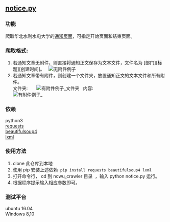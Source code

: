 ## [notice.py](https://github.com/mozjiang/ncwu_crawler/blob/master/notice.py)  
### 功能  
爬取华北水利水电大学的[通知页面](http://www5.ncwu.edu.cn/channels/5.html)，可指定开始页面和结束页面。  
### 爬取格式:  
1. 若通知文章无附件，则直接将通知正文保存为文本文件，文件名为 [部门][标题][创建时间]。  
![无附件例子](https://s1.ax1x.com/2018/04/15/CeA0mD.png)  
2. 若通知文章带有附件，则创建一个文件夹，放置通知正文的文本文件和所有附件。  
文件夹:        
![有附件例子_文件夹](https://s1.ax1x.com/2018/04/16/CeEgUJ.png)  
内容:  
![有附件例子_](https://s1.ax1x.com/2018/04/15/CekzWt.png)  
### 依赖   
python3  
[requests](http://docs.python-requests.org/en/master/)  
[beautifulsoup4](https://www.crummy.com/software/BeautifulSoup/)  
[lxml](http://lxml.de/)
### 使用方法  
1. clone 此仓库到本地  
2. 使用 pip 安装上述依赖  `pip install requests beautifulsoup4 lxml`  
3. 打开命令行， cd 到 ncwu_crawler 目录  ，输入 python notice.py 运行。  
4. 根据程序提示输入相应参数即可。  
### 测试平台  
ubuntu 16.04  
Windows 8,10  


